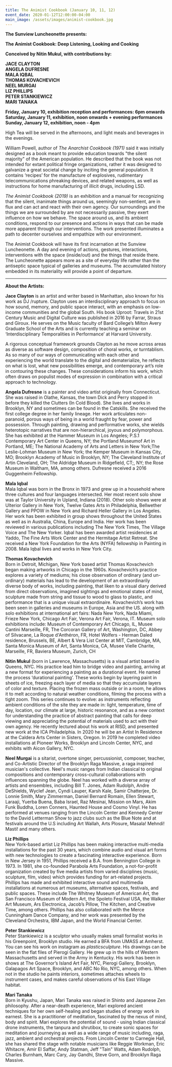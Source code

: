 ```yaml
---
title: The Animist Cookbook (January 10, 11, 12)
event_date: 2020-01-12T12:00:00-04:00
main_image: /assets/images/animist-cookbook.jpg
---
```


**The Sunview Luncheonette presents:**

**The Animist Cookbook: Deep Listening, Looking and Cooking**

**Conceived by Nitin Mukul, with contributions by:**

**JACE CLAYTON<br>
ANGELA DUFRESNE<br>
MALA IQBAL<br>
THOMAS KOVACHEVICH<br>
NEEL MURGAI<br>
LIZ PHILLIPS<br>
PETER STANKIEWICZ<br>
MARI TANAKA**

**Friday, January 10, exhibition reception and performances: 6pm onwards<br>
Saturday, January 11, exhibition, noon onwards + evening performances<br>
Sunday, January 12, exhibition, noon - 4pm**

High Tea will be served in the afternoons, and light meals and beverages in
the evenings.

William Powell, author of *The Anarchist Cookbook (1971)* said it was initially
designed as a book meant to provide education towards "the silent majority"
of the American population. He described that the book was not intended for
extant political fringe organizations, rather it was designed to galvanize a
great societal change by inciting the general population. It contains
‘recipes’ for the manufacture of explosives, rudimentary telecommunications
phreaking devices, and related weapons, as well as instructions for home
manufacturing of illicit drugs, including LSD.

*The Animist Cookbook (2019)* is an exhibition and a manual for recognizing
that the silent, inanimate things around us, seemingly non-sentient, are in
flux and can act and react with their own agency. Our surroundings and the
things we are surrounded by are not necessarily passive, they exert influence
on how we behave. The space around us, and its ambient conditions, respond to
our presence and actions in ways that can be made more apparent through our
interventions. The work presented illuminates a path to decenter ourselves
and empathize with our environment.

The Animist Cookbook will have its first incarnation at the Sunview
Luncheonette. A day and evening  of actions, gestures, interactions,
interventions with the space (inside/out) and the things that reside there.
The Luncheonette appears more as a site of everyday life  rather than the
antiseptic space typical of galleries and museums. The accumulated history
embedded in its materiality will provide a point of departure.

---

**About the Artists:**

**Jace Clayton** is an artist and writer based in Manhattan, also known for
his work as DJ /rupture. Clayton uses an interdisciplinary approach to focus
on how sound, memory, and public space interact, with an emphasis on
low-income communities and the global South. His book Uproot: Travels in 21st
Century Music and Digital Culture was published in 2016 by Farrar, Straus and
Giroux. He serves on the Music faculty of Bard College’s Milton Avery
Graduate School of the Arts and is currently teaching a seminar on
‘Interdisciplinary Temporalities in Performance’ at Harvard University.

A rigorous conceptual framework grounds Clayton as he move across areas as
diverse as software design, composition of choral works, or turntablism. As
so many of our ways of communicating with each other and experiencing the
world translate to the digital and dematerialize, he reflects on what is
lost, what new possibilities emerge, and contemporary art’s role in
contouring these changes. These considerations inform his work, which often
draws on populist modes of expression in combination with a critical approach
to technology.

**Angela Dufresne** is a painter and video artist originally from Connecticut.
She was raised in Olathe, Kansas, the town Dick and Perry stopped in before
they killed the Clutters (In Cold Blood). She lives and works in Brooklyn, NY
and sometimes can be found in the Catskills. She received the first college
degree in her family lineage. Her work articulates non-paranoid, porous ways of
being in a world fraught by fear, power and possession. Through painting,
drawing and performative works, she wields heterotopic narratives that are
non-hierarchical, joyous and polymorphous.  She has exhibited at the Hammer
Museum in Los Angeles; P.S.1 Contemporary Art Center in Queens, NY; the
Portland Museumof Art in Portland, ME; The National Academy of Arts and Letters
in New York;The Leslie-Lohman Museum in New York; the Kemper Museum in Kansas
City, MO; Brooklyn Academy of Music in Brooklyn, NY; The Cleveland Institute of
Artin Cleveland, OH; The Aldridge Museum in Ridgefield, CT;, NY; the Rose
Museum in Waltham, MA, among others. Dufresne received a 2016 Guggenheim
Fellowship.

**Mala Iqbal**<br>
Mala Iqbal was born in the Bronx in 1973 and grew up in a household where three
cultures and four languages intersected. Her most recent solo show was at
Taylor University in Upland, Indiana (2018). Other solo shows were at Ulterior
Gallery in New York, Twelve Gates Arts in Philadelphia, Bellwether Gallery and
PPOW in New York and Richard Heller Gallery in Los Angeles. Her work has been
exhibited in group shows throughout the United States as well as in Australia,
China, Europe and India. Her work has been reviewed in various publications
including The New York Times, The Village Voice and The New Yorker. Iqbal has
been awarded artist residencies at Yaddo, The Fine Arts Work Center and the
Hermitage Artist Retreat. She received a New York Foundation for the Arts
(NYFA) fellowship in Painting in 2008. Mala Iqbal lives and works in New York
City.

**Thomas Kovachevich**<br>
Born in Detroit, Michigan, New York based artist Thomas Kovachevich began
making artworks in Chicago in the 1960s. Kovachevich’s practice explores a
variety of mediums; his close observation of ordinary (and un-ordinary)
materials has lead to the development of an extraordinarily diverse body of
works, including painting, that liken to a visual diary derived from direct
observations, imagined sightings and emotional states of mind, sculpture made
from string and tissue to wood to glass to plastic, and performance that is a
unique visual extraordinaire. Kovachevich’s work has been seen in galleries and
museums in Europe, Asia and the US. along with solo exhibitions at
international art fairs: Nada New York, Nada Miami, Frieze New York, Chicago
Art Fair, Verona Art Fair, Verona, IT. Museum solo exhibitions include: Museum
of Contemporary Art Chicago, IL,  Musee Cantini Marseille, FR, The Corcoran
Gallery of Art, Washington, DC, Abbey of Silvacane, La Roque d'Anthéron, FR,
Hotel Wolfers - Herman Daled residence, Brussels, BE, Albert & Vera List Center
at MIT, Cambridge, MA, Santa Monica Museum of Art, Santa Monica, CA, Musee
Vielle Charite, Marseille, FR, Baviera Museum, Zurich, CH

**Nitin Mukul** (born in Lawrence, Massachusetts) is a visual artist based in
Queens, NYC. His practice lead him to bridge video and painting, arriving at a
new format for experiencing a painting as a durational event. He named the
process ‘durational painting’. These works begin by layering paint in sheets of
ice, freezing each layer of media so that they accumulate layers of color and
texture. Placing the frozen mass outside or in a room, he allows it to melt
according to natural weather conditions, filming the process with a tight zoom.
This series continues to evolve: as instruments reflecting ambient conditions
of the site they are made in: light, temperature, time of day, location, our
climate at large, historic resonance, and as a new context for understanding
the practice of abstract painting that calls for deep viewing and appreciating
the potential of materials used to act with their own agency. He recently
lectured about his work at RISD, and presented new work at the ICA
Philadelphia. In 2020 he will be an Artist In Residence at the Caldera Arts
Center in Sisters, Oregon. In 2019 he completed video installations at Pioneer
Works, Brooklyn and Lincoln Center, NYC, and exhibits with Aicon Gallery, NYC.

**Neel Murgai** is a sitarist, overtone singer, percussionist, composer,
teacher, and Co-Artistic Director of the Brooklyn Raga Massive, a raga inspired
musician's collective. Neel's music ranges from Indian classical to original
compositions and contemporary cross-cultural collaborations with influences
spanning the globe. Neel has worked with a diverse array of artists and
ensembles, including Bill T. Jones, Adam Rudolph, Andre DeShields, Wyclef Jean,
Cyndi Lauper, Karsh Kale, Samir Chatterjee, Dr. Lonnie Smith, Mary Zimmerman,
Daniel Bernard Romain, Ellen Stewart, Laraaji, Yuerba Buena, Baba Israel, Raz
Mesinai, Mission on Mars, Akim Funk Buddha, Loren Conners, Haunted House and
Cosmo Vinyl. He has performed at venues ranging from the Lincoln Center and
Kennedy Center to the David Letterman Show to jazz clubs such as the Blue Note
and at festivals around the U.S including Art Wallah, Arts Plosure, Masala!
Mehndi! Masti! and many others.

**Liz Phillips**<br>
New York-based artist Liz Phillips has been making interactive multi-media
installations for the past 30 years, which combine audio and visual art forms
with new technologies to create a fascinating interactive experience. Born in
New Jersey in 1951, Phillips received a B.A. from Bennington College in 1973.
In 1981, she co-founded Parabola Arts Foundation, a not-for-profit organization
created by five media artists from varied disciplines (music, sculpture, film,
video) which provides funding for art-related projects. Phillips has made and
exhibited interactive sound and multimedia installations at numerous art
museums, alternative spaces, festivals, and public spaces. These include The
Whitney Museum of American Art, the San Francisco Museum of Modern Art, the
Spoleto Festival USA, the Walker Art Museum, Ars Electronica, Jacob’s Pillow,
The Kitchen, and Creative Time, among others. Phillips has also collaborated
with the Merce Cunningham Dance Company, and her work was presented by the
Cleveland Orchestra, IBM Japan, and the World Financial Center.

**Peter Stankiewicz**<br>
Peter Stankiewicz is a sculptor who usually makes small formalist works in his
Greenpoint, Brooklyn studio. He earned a BFA from UMASS at Amherst. You can see
his work on instagram as *plasticsculpture*. His drawings can be seen in the flat
files of Pierogi Gallery. He grew up in the hills of Western Massachusetts and
served in the Army in Kentucky. His work has been in shows at The Governor’s
Island Art Fair, NYC, Pierogi Gallery, Brooklyn, Galapagos Art Space, Brooklyn,
and ABC No Rio, NYC, among others. When not in the studio he paints interiors,
sometimes attaches wheels to instrument cases, and makes careful observations
of his East Village habitat.


**Mari Tanaka**<br>
Born in Kyushu, Japan, Mari Tanaka was raised in Shinto and Japanese Zen
philosophy.  After a near-death experience, Mari explored ancient techniques
for her own self-healing and began studies of energy work in earnest. She is a
practitioner of meditation, fascinated by the nexus of mind, body and spirit.
Mari explores the potential of sound - using Indian classical drone
instruments, the tanpura and shrutibox, to create sonic spaces for meditation
and journeying as well as a wide range of music including, raga, jazz, ambient
and orchestral projects. From Lincoln Center to Carnegie Hall, she has shared
the stage with notable musicians like Reggie Workman, Eric Whitacre, Amir El
Saffar, Andy Statman, Jeff "Tain" Watts, Adam Rudolph, Charles Burnham, Marc
Cary, Jay Gandhi, Steve Gorn, and Brooklyn Raga Massive.

